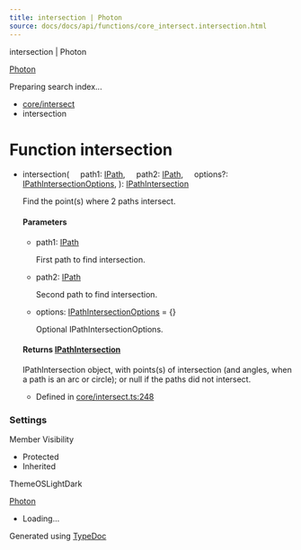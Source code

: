 ```yaml
---
title: intersection | Photon
source: docs/docs/api/functions/core_intersect.intersection.html
---
```


intersection | Photon

[Photon](../index.html)




Preparing search index...

* [core/intersect](../modules/core_intersect.html)
* intersection

# Function intersection

* intersection(
      path1: [IPath](../interfaces/core_schema.IPath.html),
      path2: [IPath](../interfaces/core_schema.IPath.html),
      options?: [IPathIntersectionOptions](../interfaces/core_schema.IPathIntersectionOptions.html),
  ): [IPathIntersection](../interfaces/core_schema.IPathIntersection.html)

  Find the point(s) where 2 paths intersect.

  #### Parameters

  + path1: [IPath](../interfaces/core_schema.IPath.html)

    First path to find intersection.
  + path2: [IPath](../interfaces/core_schema.IPath.html)

    Second path to find intersection.
  + options: [IPathIntersectionOptions](../interfaces/core_schema.IPathIntersectionOptions.html) = {}

    Optional IPathIntersectionOptions.

  #### Returns [IPathIntersection](../interfaces/core_schema.IPathIntersection.html)

  IPathIntersection object, with points(s) of intersection (and angles, when a path is an arc or circle); or null if the paths did not intersect.

  + Defined in [core/intersect.ts:248](https://github.com/mwhite454/photon/blob/main/packages/photon/src/core/intersect.ts#L248)

### Settings

Member Visibility

* Protected
* Inherited

ThemeOSLightDark

[Photon](../index.html)

* Loading...

Generated using [TypeDoc](https://typedoc.org/)
